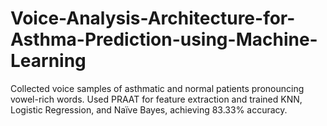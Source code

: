 # Voice-Analysis-Architecture-for-Asthma-Prediction-using-Machine-Learning
Collected voice samples of asthmatic and normal patients pronouncing vowel-rich words. Used PRAAT for feature extraction and trained KNN, Logistic Regression, and Naïve Bayes, achieving 83.33% accuracy.
